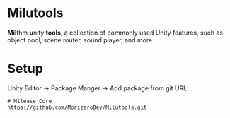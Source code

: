 # Milutools

**Mil**thm **u**nity **tools**, a collection of commonly used Unity features, such as object pool, scene router, sound player, and more.

# Setup

Unity Editor -> Package Manger -> Add package from git URL...

```
# Milease Core
https://github.com/MorizeroDev/Milutools.git
```

